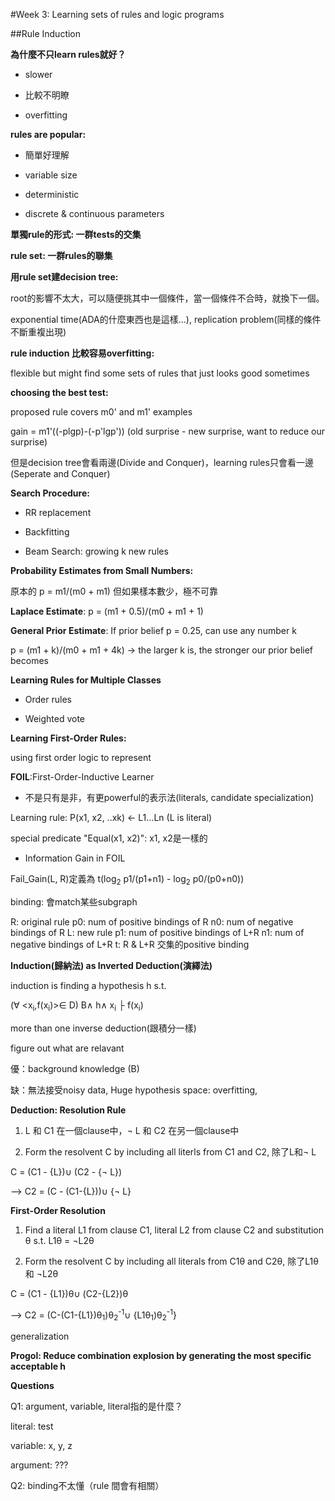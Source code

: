 #Week 3: Learning sets of rules and logic programs

##Rule Induction

**為什麼不只learn rules就好？**

*  slower

*  比較不明瞭

*  overfitting


**rules are popular:**  

*  簡單好理解

*  variable size

*  deterministic

*  discrete & continuous parameters

**單獨rule的形式: 一群tests的交集**  

**rule set: 一群rules的聯集**

**用rule set建decision tree:**    

root的影響不太大，可以隨便挑其中一個條件，當一個條件不合時，就換下一個。

exponential time(ADA的什麼東西也是這樣...), replication problem(同樣的條件不斷重複出現)

**rule induction 比較容易overfitting:**

flexible but might find some sets of rules that just looks good sometimes

**choosing the best test:** 

proposed rule covers m0' and m1' examples

gain = m1'((-plgp)-(-p'lgp'))  (old surprise - new surprise, want to reduce our surprise)

但是decision tree會看兩邊(Divide and Conquer)，learning rules只會看一邊(Seperate and Conquer)

**Search Procedure:**

*  RR replacement

*  Backfitting

*  Beam Search: growing k new rules

**Probability Estimates from Small Numbers:**

原本的 p = m1/(m0 + m1) 但如果樣本數少，極不可靠

<b>Laplace Estimate</b>: p = (m1 + 0.5)/(m0 + m1 + 1) 

<b>General Prior Estimate</b>: If prior belief p = 0.25, can use any number k

p = (m1 + k)/(m0 + m1 + 4k) -> the larger k is, the stronger our prior belief becomes

**Learning Rules for Multiple Classes**

*  Order rules

*  Weighted vote 

**Learning First-Order Rules:**

using first order logic to represent

<b>FOIL</b>:First-Order-Inductive Learner

*  不是只有是非，有更powerful的表示法(literals, candidate specialization)

Learning rule: P(x1, x2, ..xk) <- L1...Ln (L is literal)

special predicate "Equal(x1, x2)": x1, x2是一樣的

*  Information Gain in FOIL

Fail_Gain(L, R)定義為 t(log<sub>2</sub> p1/(p1+n1) - log<sub>2</sub> p0/(p0+n0))

binding: 會match某些subgraph

R: original rule p0: num of positive bindings of R n0: num of negative bindings of R
L: new rule p1: num of positive bindings of L+R n1: num of negative bindings of L+R
t: R & L+R 交集的positive binding

**Induction(歸納法) as Inverted Deduction(演繹法)**

induction is finding a hypothesis h s.t. 

(∀ <x<sub>i</sub>,f(x<sub>i</sub>)>∈ D) B∧ h∧ x<sub>i</sub> ├ f(x<sub>i</sub>)

more than one inverse deduction(跟積分一樣)

figure out what are relavant

優：background knowledge (B)

缺：無法接受noisy data, Huge hypothesis space: overfitting, 

**Deduction: Resolution Rule**

1. L 和 C1 在一個clause中，¬ L 和 C2 在另一個clause中

2. Form the resolvent C by including all literls from C1 and C2, 除了L和¬ L

  C = (C1 - {L})∪ (C2 - {¬ L})

--> C2 = (C - (C1-{L}))∪ {¬ L}

**First-Order Resolution**

1.  Find a literal L1 from clause C1, literal L2 from clause C2 and substitution θ s.t. L1θ = ¬L2θ

2.  Form the resolvent C by including all literals from C1θ and C2θ, 除了L1θ 和 ¬L2θ

C = (C1 - {L1})θ∪ (C2-{L2})θ

--> C2 = (C-(C1-{L1})θ<sub>1</sub>)θ<sub>2</sub><sup>-1</sup>∪ {L1θ<sub>1</sub>)θ<sub>2</sub><sup>-1</sup>}
    
generalization

**Progol: Reduce combination explosion by generating the most specific acceptable h**

**Questions**

Q1: argument, variable, literal指的是什麼？

literal: test

variable: x, y, z

argument: ???

Q2: binding不太懂（rule 間會有相關）

